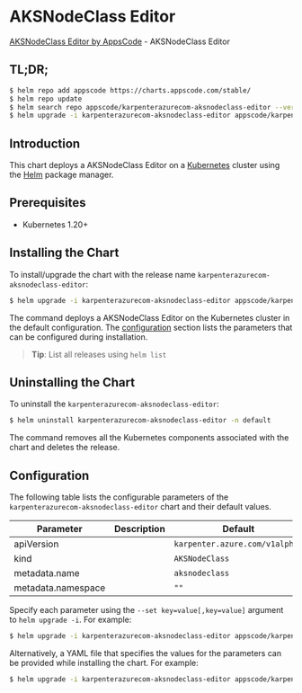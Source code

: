 # AKSNodeClass Editor

[AKSNodeClass Editor by AppsCode](https://appscode.com) - AKSNodeClass Editor

## TL;DR;

```bash
$ helm repo add appscode https://charts.appscode.com/stable/
$ helm repo update
$ helm search repo appscode/karpenterazurecom-aksnodeclass-editor --version=v0.14.0
$ helm upgrade -i karpenterazurecom-aksnodeclass-editor appscode/karpenterazurecom-aksnodeclass-editor -n default --create-namespace --version=v0.14.0
```

## Introduction

This chart deploys a AKSNodeClass Editor on a [Kubernetes](http://kubernetes.io) cluster using the [Helm](https://helm.sh) package manager.

## Prerequisites

- Kubernetes 1.20+

## Installing the Chart

To install/upgrade the chart with the release name `karpenterazurecom-aksnodeclass-editor`:

```bash
$ helm upgrade -i karpenterazurecom-aksnodeclass-editor appscode/karpenterazurecom-aksnodeclass-editor -n default --create-namespace --version=v0.14.0
```

The command deploys a AKSNodeClass Editor on the Kubernetes cluster in the default configuration. The [configuration](#configuration) section lists the parameters that can be configured during installation.

> **Tip**: List all releases using `helm list`

## Uninstalling the Chart

To uninstall the `karpenterazurecom-aksnodeclass-editor`:

```bash
$ helm uninstall karpenterazurecom-aksnodeclass-editor -n default
```

The command removes all the Kubernetes components associated with the chart and deletes the release.

## Configuration

The following table lists the configurable parameters of the `karpenterazurecom-aksnodeclass-editor` chart and their default values.

|     Parameter      | Description |                  Default                  |
|--------------------|-------------|-------------------------------------------|
| apiVersion         |             | <code>karpenter.azure.com/v1alpha2</code> |
| kind               |             | <code>AKSNodeClass</code>                 |
| metadata.name      |             | <code>aksnodeclass</code>                 |
| metadata.namespace |             | <code>""</code>                           |


Specify each parameter using the `--set key=value[,key=value]` argument to `helm upgrade -i`. For example:

```bash
$ helm upgrade -i karpenterazurecom-aksnodeclass-editor appscode/karpenterazurecom-aksnodeclass-editor -n default --create-namespace --version=v0.14.0 --set apiVersion=karpenter.azure.com/v1alpha2
```

Alternatively, a YAML file that specifies the values for the parameters can be provided while
installing the chart. For example:

```bash
$ helm upgrade -i karpenterazurecom-aksnodeclass-editor appscode/karpenterazurecom-aksnodeclass-editor -n default --create-namespace --version=v0.14.0 --values values.yaml
```
